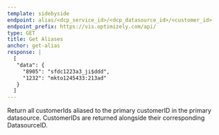 ```yaml
---
template: sidebyside
endpoint: alias/<dcp_service_id>/<dcp_datasource_id>/<customer_id>
endpoint_prefix: https://vis.optimizely.com/api/
type: GET
title: Get Aliases
anchor: get-alias
response: |
  [
   "data": {
     "8905": "sfdc1223a3_ji$ddd",
     "1232": "mkto1245433:213ad"
   }
  ]
---
```


Return all customerIds aliased to the primary customerID in the primary datasource. CustomerIDs are returned alongside their corresponding DatasourceID.  
